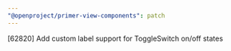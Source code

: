 ```yaml
---
"@openproject/primer-view-components": patch
---
```


[62820] Add custom label support for ToggleSwitch on/off states
